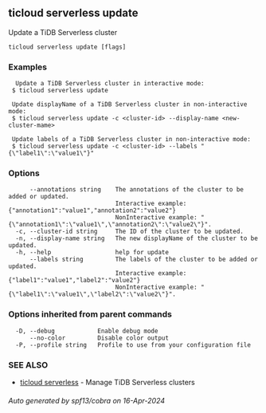 ## ticloud serverless update

Update a TiDB Serverless cluster

```
ticloud serverless update [flags]
```

### Examples

```
  Update a TiDB Serverless cluster in interactive mode:
 $ ticloud serverless update

 Update displayName of a TiDB Serverless cluster in non-interactive mode:
 $ ticloud serverless update -c <cluster-id> --display-name <new-cluster-mame>
 
 Update labels of a TiDB Serverless cluster in non-interactive mode:
 $ ticloud serverless update -c <cluster-id> --labels "{\"label1\":\"value1\"}"
```

### Options

```
      --annotations string    The annotations of the cluster to be added or updated.
                              Interactive example: {"annotation1":"value1","annotation2":"value2"}
                              NonInteractive example: "{\"annotation1\":\"value1\",\"annotation2\":\"value2\"}".
  -c, --cluster-id string     The ID of the cluster to be updated.
  -n, --display-name string   The new displayName of the cluster to be updated.
  -h, --help                  help for update
      --labels string         The labels of the cluster to be added or updated.
                              Interactive example: {"label1":"value1","label2":"value2"}
                              NonInteractive example: "{\"label1\":\"value1\",\"label2\":\"value2\"}".
```

### Options inherited from parent commands

```
  -D, --debug            Enable debug mode
      --no-color         Disable color output
  -P, --profile string   Profile to use from your configuration file
```

### SEE ALSO

* [ticloud serverless](ticloud_serverless.md)	 - Manage TiDB Serverless clusters

###### Auto generated by spf13/cobra on 16-Apr-2024
